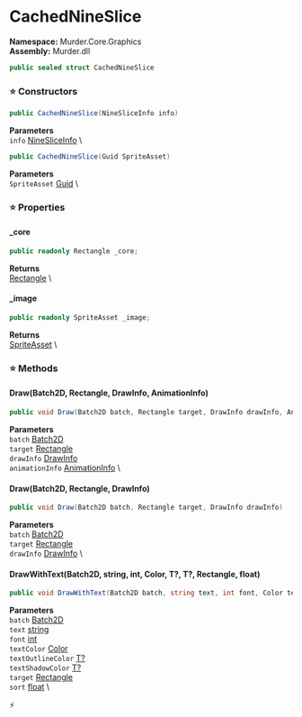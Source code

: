 # CachedNineSlice

**Namespace:** Murder.Core.Graphics \
**Assembly:** Murder.dll

```csharp
public sealed struct CachedNineSlice
```

### ⭐ Constructors
```csharp
public CachedNineSlice(NineSliceInfo info)
```

**Parameters** \
`info` [NineSliceInfo](../../../Murder/Core/Graphics/NineSliceInfo.html) \

```csharp
public CachedNineSlice(Guid SpriteAsset)
```

**Parameters** \
`SpriteAsset` [Guid](https://learn.microsoft.com/en-us/dotnet/api/System.Guid?view=net-7.0) \

### ⭐ Properties
#### _core
```csharp
public readonly Rectangle _core;
```

**Returns** \
[Rectangle](../../../Murder/Core/Geometry/Rectangle.html) \
#### _image
```csharp
public readonly SpriteAsset _image;
```

**Returns** \
[SpriteAsset](../../../Murder/Assets/Graphics/SpriteAsset.html) \
### ⭐ Methods
#### Draw(Batch2D, Rectangle, DrawInfo, AnimationInfo)
```csharp
public void Draw(Batch2D batch, Rectangle target, DrawInfo drawInfo, AnimationInfo animationInfo)
```

**Parameters** \
`batch` [Batch2D](../../../Murder/Core/Graphics/Batch2D.html) \
`target` [Rectangle](../../../Murder/Core/Geometry/Rectangle.html) \
`drawInfo` [DrawInfo](../../../Murder/Core/Graphics/DrawInfo.html) \
`animationInfo` [AnimationInfo](../../../Murder/Core/Graphics/AnimationInfo.html) \

#### Draw(Batch2D, Rectangle, DrawInfo)
```csharp
public void Draw(Batch2D batch, Rectangle target, DrawInfo drawInfo)
```

**Parameters** \
`batch` [Batch2D](../../../Murder/Core/Graphics/Batch2D.html) \
`target` [Rectangle](../../../Murder/Core/Geometry/Rectangle.html) \
`drawInfo` [DrawInfo](../../../Murder/Core/Graphics/DrawInfo.html) \

#### DrawWithText(Batch2D, string, int, Color, T?, T?, Rectangle, float)
```csharp
public void DrawWithText(Batch2D batch, string text, int font, Color textColor, T? textOutlineColor, T? textShadowColor, Rectangle target, float sort)
```

**Parameters** \
`batch` [Batch2D](../../../Murder/Core/Graphics/Batch2D.html) \
`text` [string](https://learn.microsoft.com/en-us/dotnet/api/System.String?view=net-7.0) \
`font` [int](https://learn.microsoft.com/en-us/dotnet/api/System.Int32?view=net-7.0) \
`textColor` [Color](../../../Murder/Core/Graphics/Color.html) \
`textOutlineColor` [T?](https://learn.microsoft.com/en-us/dotnet/api/System.Nullable-1?view=net-7.0) \
`textShadowColor` [T?](https://learn.microsoft.com/en-us/dotnet/api/System.Nullable-1?view=net-7.0) \
`target` [Rectangle](../../../Murder/Core/Geometry/Rectangle.html) \
`sort` [float](https://learn.microsoft.com/en-us/dotnet/api/System.Single?view=net-7.0) \



⚡